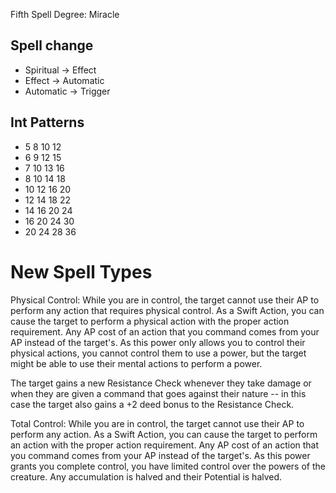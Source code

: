 Fifth Spell Degree: Miracle

## Spell change
- Spiritual -> Effect
- Effect -> Automatic
- Automatic -> Trigger

## Int Patterns

- 5 8 10 12
- 6 9 12 15
- 7 10 13 16
- 8 10 14 18
- 10 12 16 20
- 12 14 18 22
- 14 16 20 24
- 16 20 24 30 
- 20 24 28 36


# New Spell Types

Physical Control:
While you are in control, the target cannot use their AP to perform any action that requires physical control. As a Swift Action, you can cause the target to perform a physical action with the proper action requirement. Any AP cost of an action that you command comes from your AP instead of the target's. As this power only allows you to control their physical actions, you cannot control them to use a power, but the target might be able to use their mental actions to perform a power.

The target gains a new Resistance Check whenever they take damage or when they are given a command that goes against their nature -- in this case the target also gains a +2 deed bonus to the Resistance Check.

Total Control:
While you are in control, the target cannot use their AP to perform any action. As a Swift Action, you can cause the target to perform an action with the proper action requirement. Any AP cost of an action that you command comes from your AP instead of the target's. As this power grants you complete control, you have limited control over the powers of the creature. Any accumulation is halved and their Potential is halved.